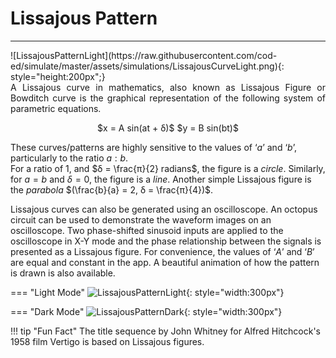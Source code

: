 # Lissajous Pattern
---
<div style="float:right">
  ![LissajousPatternLight](https://raw.githubusercontent.com/cod-ed/simulate/master/assets/simulations/LissajousCurveLight.png){: style="height:200px";}
</div>

<p align="justify">
A Lissajous curve in mathematics, also known as Lissajous Figure or Bowditch curve is the
graphical representation of the following system of parametric equations.</p>

<center>
$x = A sin(at + δ)$  
$y = B sin(bt)$
</center>
  
These curves/patterns are highly sensitive to the values of $‘a’$ and $‘b’$, particularly to the ratio
$a:b$.  
For a ratio of $1$, and $δ = \frac{π}{2} radians$, the figure is a *circle*. Similarly, for $a = b$ and $δ = 0$, the figure is a *line*.
Another simple Lissajous figure is the *parabola* $(\frac{b}{a} = 2, δ = \frac{π}{4})$.

Lissajous curves can also be generated using an oscilloscope. An octopus circuit can be used
to demonstrate the waveform images on an oscilloscope. Two phase-shifted sinusoid inputs are
applied to the oscilloscope in X-Y mode and the phase relationship between the signals is
presented as a Lissajous figure. For convenience, the values of $‘A’$ and $‘B’$ are equal and
constant in the app. A beautiful animation of how the pattern is drawn is also available.

=== "Light Mode"
    ![LissajousPatternLight](https://raw.githubusercontent.com/cod-ed/assets/simulate/simulations/LissajousCurveLight.png){: style="width:300px"}
  
=== "Dark Mode"
    ![LissajousPatternDark](https://raw.githubusercontent.com/cod-ed/assets/simulate/simulations/LissajousCurveDark.png){: style="width:300px"}

!!! tip  "Fun Fact"
    The title sequence by John Whitney for Alfred Hitchcock's 1958 film Vertigo is based on Lissajous figures.